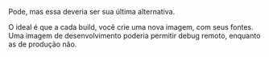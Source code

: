 Pode, mas essa deveria ser sua última alternativa.

O ideal é que a cada build, você crie uma nova imagem, com seus fontes. Uma imagem de desenvolvimento poderia permitir debug remoto, enquanto as de produção não.